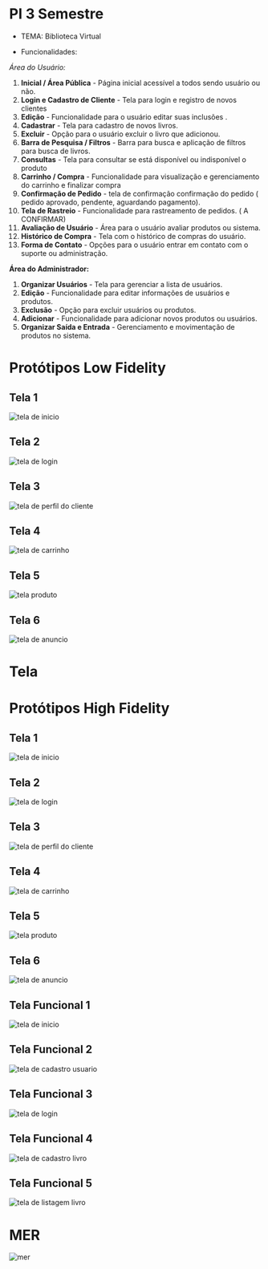 # PI 3 Semestre

* TEMA: Biblioteca Virtual

* Funcionalidades:

*Área do Usuário:*
1. **Inicial / Área Pública** - Página inicial acessível a todos sendo usuário ou não.
2. **Login e Cadastro de Cliente** - Tela para login e registro de novos clientes
3. **Edição** - Funcionalidade para o usuário editar suas inclusões .
4. **Cadastrar** - Tela para cadastro de novos livros.
5. **Excluir** - Opção para o usuário excluir o livro que adicionou.
6. **Barra de Pesquisa / Filtros** - Barra para busca e aplicação de filtros para busca de livros.
7. **Consultas** - Tela para consultar se está disponível ou indisponível o produto
8. **Carrinho / Compra** - Funcionalidade para visualização e gerenciamento do carrinho e finalizar compra
9. **Confirmação de Pedido** - tela de confirmação confirmação do pedido ( pedido aprovado, pendente, aguardando pagamento).
10. **Tela de Rastreio** - Funcionalidade para rastreamento de pedidos. ( A CONFIRMAR)
11. **Avaliação de Usuário** - Área para o usuário avaliar produtos ou sistema.
12. **Histórico de Compra** - Tela com o histórico de compras do usuário.
13. **Forma de Contato** - Opções para o usuário entrar em contato com o suporte ou administração.
 
**Área do Administrador:**
1. **Organizar Usuários** - Tela para gerenciar a lista de usuários.
2. **Edição** - Funcionalidade para editar informações de usuários e produtos.
3. **Exclusão** - Opção para excluir usuários ou produtos.
4. **Adicionar** - Funcionalidade para adicionar novos produtos ou usuários.
5. **Organizar Saída e Entrada** - Gerenciamento e movimentação de produtos no sistema.

# Protótipos Low Fidelity

## Tela 1

![tela de inicio](/imagens/baixa1.jpg)

## Tela 2

![tela de login](/imagens/baixa2.jpg)

## Tela 3

![tela de perfil do cliente](/imagens/baixa3.jpg)

## Tela 4

![tela de carrinho](/imagens/baixa4.jpg)

## Tela 5

![tela produto](/imagens/baixa5.jpg)

## Tela 6

![tela de anuncio](/imagens/baixa6.jpg)

# Tela 


# Protótipos High Fidelity

## Tela 1

![tela de inicio](/imagens/alta1.jpg)

## Tela 2

![tela de login](/imagens/alta2.jpg)

## Tela 3

![tela de perfil do cliente](/imagens/alta3.jpg)

## Tela 4

![tela de carrinho](/imagens/alta4.jpg)

## Tela 5

![tela produto](/imagens/alta5.jpg)

## Tela 6

![tela de anuncio](/imagens/alta6.jpg)

## Tela Funcional 1
![tela de inicio](/imagens/inicio.png)

## Tela Funcional 2
![tela de cadastro usuario](/imagens/cadastro.png)

## Tela Funcional 3
![tela de login](/imagens/login.png)

## Tela Funcional 4
![tela de cadastro livro](/imagens/cadastrodelivro.png)

## Tela Funcional 5
![tela de listagem livro](/imagens/listagem.png)


# MER

![mer](/imagens/MER.PNG)





